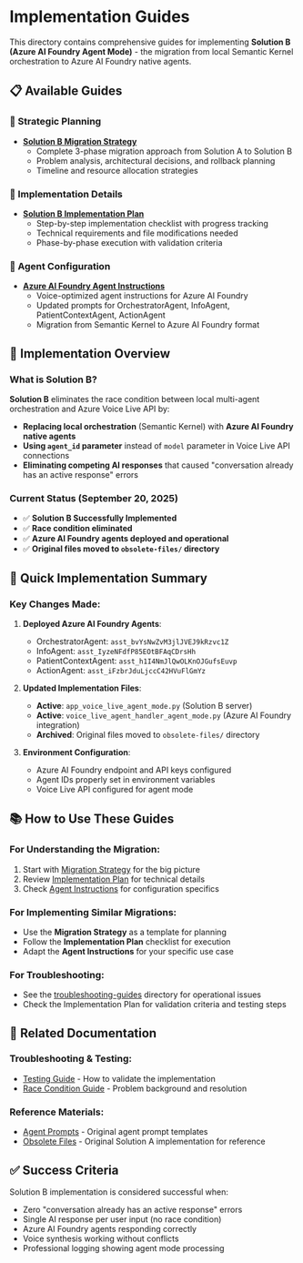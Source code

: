 # Implementation Guides

This directory contains comprehensive guides for implementing **Solution B (Azure AI Foundry Agent Mode)** - the migration from local Semantic Kernel orchestration to Azure AI Foundry native agents.

## 📋 **Available Guides**

### **🎯 Strategic Planning**
- **[Solution B Migration Strategy](SOLUTION_B_MIGRATION_STRATEGY.md)**
  - Complete 3-phase migration approach from Solution A to Solution B
  - Problem analysis, architectural decisions, and rollback planning
  - Timeline and resource allocation strategies

### **🔧 Implementation Details**
- **[Solution B Implementation Plan](SOLUTION_B_IMPLEMENTATION_PLAN.md)**
  - Step-by-step implementation checklist with progress tracking
  - Technical requirements and file modifications needed
  - Phase-by-phase execution with validation criteria

### **🤖 Agent Configuration**
- **[Azure AI Foundry Agent Instructions](AZURE_AI_FOUNDRY_AGENT_INSTRUCTIONS.md)**
  - Voice-optimized agent instructions for Azure AI Foundry
  - Updated prompts for OrchestratorAgent, InfoAgent, PatientContextAgent, ActionAgent
  - Migration from Semantic Kernel to Azure AI Foundry format

## 🎯 **Implementation Overview**

### **What is Solution B?**
**Solution B** eliminates the race condition between local multi-agent orchestration and Azure Voice Live API by:

- **Replacing local orchestration** (Semantic Kernel) with **Azure AI Foundry native agents**
- **Using `agent_id` parameter** instead of `model` parameter in Voice Live API connections
- **Eliminating competing AI responses** that caused "conversation already has an active response" errors

### **Current Status (September 20, 2025)**
- ✅ **Solution B Successfully Implemented**
- ✅ **Race condition eliminated**
- ✅ **Azure AI Foundry agents deployed and operational**
- ✅ **Original files moved to `obsolete-files/` directory**

## 🚀 **Quick Implementation Summary**

### **Key Changes Made:**
1. **Deployed Azure AI Foundry Agents**:
   - OrchestratorAgent: `asst_bvYsNwZvM3jlJVEJ9kRzvc1Z`
   - InfoAgent: `asst_IyzeNFdfP85EOtBFAqCDrsHh`
   - PatientContextAgent: `asst_h1I4NmJlQwOLKnOJGufsEuvp`
   - ActionAgent: `asst_iFzbrJduLjccC42HVuFlGmYz`

2. **Updated Implementation Files**:
   - **Active**: `app_voice_live_agent_mode.py` (Solution B server)
   - **Active**: `voice_live_agent_handler_agent_mode.py` (Azure AI Foundry integration)
   - **Archived**: Original files moved to `obsolete-files/` directory

3. **Environment Configuration**:
   - Azure AI Foundry endpoint and API keys configured
   - Agent IDs properly set in environment variables
   - Voice Live API configured for agent mode

## 📚 **How to Use These Guides**

### **For Understanding the Migration:**
1. Start with [Migration Strategy](SOLUTION_B_MIGRATION_STRATEGY.md) for the big picture
2. Review [Implementation Plan](SOLUTION_B_IMPLEMENTATION_PLAN.md) for technical details
3. Check [Agent Instructions](AZURE_AI_FOUNDRY_AGENT_INSTRUCTIONS.md) for configuration specifics

### **For Implementing Similar Migrations:**
- Use the **Migration Strategy** as a template for planning
- Follow the **Implementation Plan** checklist for execution
- Adapt the **Agent Instructions** for your specific use case

### **For Troubleshooting:**
- See the [troubleshooting-guides](../troubleshooting-guides/) directory for operational issues
- Check the Implementation Plan for validation criteria and testing steps

## 🔄 **Related Documentation**

### **Troubleshooting & Testing:**
- [Testing Guide](../troubleshooting-guides/SOLUTION_B_TESTING_GUIDE.md) - How to validate the implementation
- [Race Condition Guide](../troubleshooting-guides/VOICE_LIVE_API_RACE_CONDITION.md) - Problem background and resolution

### **Reference Materials:**
- [Agent Prompts](../agent-prompts/) - Original agent prompt templates
- [Obsolete Files](../../obsolete-files/) - Original Solution A implementation for reference

## ✅ **Success Criteria**

Solution B implementation is considered successful when:
- Zero "conversation already has an active response" errors
- Single AI response per user input (no race condition)
- Azure AI Foundry agents responding correctly
- Voice synthesis working without conflicts
- Professional logging showing agent mode processing